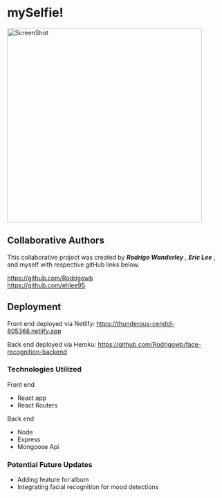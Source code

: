 # mySelfie!

<img width="450" alt="ScreenShot" src="https://user-images.githubusercontent.com/16528442/164142603-bcd5095b-ebc3-40dd-bea4-e8fd18409ebc.png">

## Collaborative Authors

This collaborative project was created by ***Rodrigo Wanderley*** , ***Eric Lee*** , and myself with respective gitHub links below.

https://github.com/Rodrigowb  
https://github.com/ehlee95  

## Deployment

Front end deployed via Netlify:  https://thunderous-cendol-805368.netlify.app
  
Back end deployed via Heroku: https://github.com/Rodrigowb/face-recognition-backend  

### Technologies Utilized

Front end
* React app
* React Routers

Back end
* Node
* Express 
* Mongoose Api

### Potential Future Updates

* Adding feature for album
* Integrating facial recognition for mood detections
